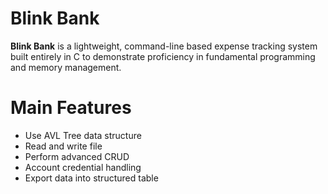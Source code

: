 # Blink Bank

**Blink Bank** is a lightweight, command-line based expense tracking system built entirely in C to demonstrate proficiency in fundamental programming and memory management.

# Main Features

- Use AVL Tree data structure
- Read and write file
- Perform advanced CRUD
- Account credential handling
- Export data into structured table